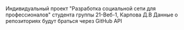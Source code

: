 Индивидуальный проект "Разработка социальной сети для профессионалов"
студента группы 21-Веб-1,
Карпова Д.В
Данные о репозиториях будут браться через GitHub API
